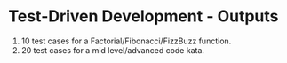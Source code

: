 # Test-Driven Development - Outputs

1. 10 test cases for a Factorial/Fibonacci/FizzBuzz function.
2. 20 test cases for a mid level/advanced code kata.
